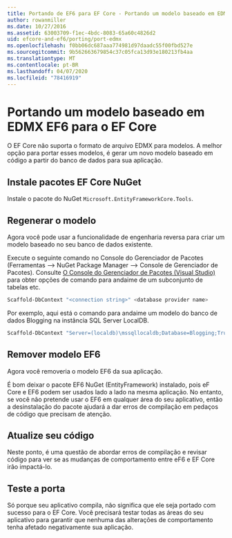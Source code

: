 ```yaml
---
title: Portando de EF6 para EF Core - Portando um modelo baseado em EDMX - EF
author: rowanmiller
ms.date: 10/27/2016
ms.assetid: 63003709-f1ec-4bdc-8083-65a60c4826d2
uid: efcore-and-ef6/porting/port-edmx
ms.openlocfilehash: f0bb06dc687aaa774981d97daadc55f00fbd527e
ms.sourcegitcommit: 9b562663679854c37c05fca13d93e180213fb4aa
ms.translationtype: MT
ms.contentlocale: pt-BR
ms.lasthandoff: 04/07/2020
ms.locfileid: "78416919"
---
```

# <a name="porting-an-ef6-edmx-based-model-to-ef-core"></a>Portando um modelo baseado em EDMX EF6 para o EF Core

O EF Core não suporta o formato de arquivo EDMX para modelos. A melhor opção para portar esses modelos, é gerar um novo modelo baseado em código a partir do banco de dados para sua aplicação.

## <a name="install-ef-core-nuget-packages"></a>Instale pacotes EF Core NuGet

Instale o pacote do NuGet `Microsoft.EntityFrameworkCore.Tools`.

## <a name="regenerate-the-model"></a>Regenerar o modelo

Agora você pode usar a funcionalidade de engenharia reversa para criar um modelo baseado no seu banco de dados existente.

Execute o seguinte comando no Console do Gerenciador de Pacotes (Ferramentas –> NuGet Package Manager –> Console de Gerenciador de Pacotes). Consulte [O Console do Gerenciador de Pacotes (Visual Studio)](../../core/miscellaneous/cli/powershell.md) para obter opções de comando para andaime de um subconjunto de tabelas etc.

``` powershell
Scaffold-DbContext "<connection string>" <database provider name>
```

Por exemplo, aqui está o comando para andaime um modelo do banco de dados Blogging na instância SQL Server LocalDB.

``` powershell
Scaffold-DbContext "Server=(localdb)\mssqllocaldb;Database=Blogging;Trusted_Connection=True;" Microsoft.EntityFrameworkCore.SqlServer
```

## <a name="remove-ef6-model"></a>Remover modelo EF6

Agora você removeria o modelo EF6 da sua aplicação.

É bom deixar o pacote EF6 NuGet (EntityFramework) instalado, pois eF Core e EF6 podem ser usados lado a lado na mesma aplicação. No entanto, se você não pretende usar o EF6 em qualquer área do seu aplicativo, então a desinstalação do pacote ajudará a dar erros de compilação em pedaços de código que precisam de atenção.

## <a name="update-your-code"></a>Atualize seu código

Neste ponto, é uma questão de abordar erros de compilação e revisar código para ver se as mudanças de comportamento entre eF6 e EF Core irão impactá-lo.

## <a name="test-the-port"></a>Teste a porta

Só porque seu aplicativo compila, não significa que ele seja portado com sucesso para o EF Core. Você precisará testar todas as áreas do seu aplicativo para garantir que nenhuma das alterações de comportamento tenha afetado negativamente sua aplicação.
